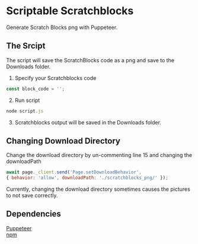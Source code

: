 # Scriptable Scratchblocks
Generate Scratch Blocks png with Puppeteer.

## The Srcipt

The script will save the ScratchBlocks code as a png and save to the Downloads folder.

1. Specify your Scratchblocks code
```javascript
const block_code = '';
```
2. Run script
```javascript
node script.js
```

3. Scratchblocks output will be saved in the Downloads folder.

## Changing Download Directory

Change the download directory by un-commenting line 15 and changing the downloadPath
```javascript
await page._client.send('Page.setDownloadBehavior', 
{ behavior: 'allow', downloadPath: './scratchblocks_png/' });
```
Currently, changing the download directory sometimes causes the pictures to not save correctly.

## Dependencies

[Puppeteer](https://github.com/GoogleChrome/puppeteer)
</br>
[npm](https://github.com/npm/cli)
